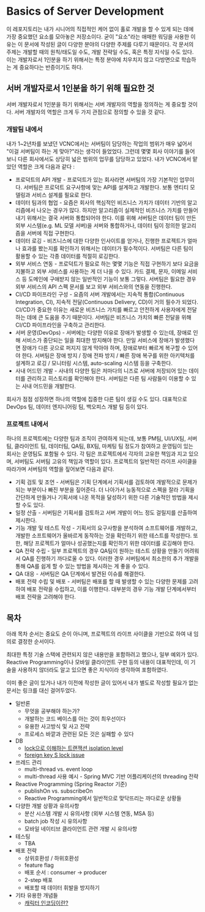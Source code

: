 # Basics of Server Development

이 레포지토리는 내가 시니어의 직접적인 케어 없이 홀로 개발을 할 수 있게 되는 데에 가장 중요했던 요소를 모아놓은 저장소이다. 굳이 "요소"라는 애매한 워딩을 사용한 이유는 이 문서에 작성된 글이 다양한 분야의 다양한 주제를 다루기 때문이다. 각 문서의 주제는 개발할 때의 원칙/태도일 수도, 개발 전략일 수도, 혹은 특정 지식일 수도 있다. 이는 개발자로서 1인분을 하기 위해서는 특정 분야에 치우치지 않고 다방면으로 학습하는 게 중요하다는 반증이기도 하다.

## 서버 개발자로서 1인분을 하기 위해 필요한 것

서버 개발자로서 1인분을 하기 위해서는 서버 개발자의 역할을 정의하는 게 중요할 것이다. 서버 개발자의 역할은 크게 두 가지 관점으로 정의할 수 있을 것 같다.

### 개발팀 내에서

내가 1~2년차를 보냈던 VCNC에서는 서버팀이 담당하는 작업의 범위가 매우 넓어서 "이걸 서버팀이 하는 게 맞아?"라는 생각이 들었었다. 그런데 몇몇 회사 이야기를 들어보니 다른 회사에서도 상당히 넓은 범위의 업무를 담당하고 있었다. 내가 VCNC에서 맡았던 역할은 크게 다음과 같다 :

* 프로덕트의 API 개발 - 프로덕트가 있는 회사라면 서버팀의 가장 기본적인 업무이다. 서버팀은 프로덕트 요구사항에 맞는 API를 설계하고 개발한다. 보통 엔티티 모델링과 서비스 설계를 필요로 한다.
* 데이터 팀과의 협업 - 요즘은 회사의 핵심적인 비즈니스 가치가 데이터 기반의 알고리즘에서 나오는 경우가 많다. 하지만 알고리즘이 실제적인 비즈니스 가치를 만들어내기 위해서는 결국 서버와 통합되어야 한다. 이를 위해 서버팀은 데이터 팀이 만든 외부 시스템(e.g. ML 모델 서버)을 서버와 통합하거나, 데이터 팀이 정의한 알고리즘을 서버에 직접 구현한다.
* 데이터 로깅 - 비즈니스에 대한 다양한 인사이트를 얻거나, 진행한 프로젝트가 얼마나 효과를 봤는지를 확인하기 위해서는 데이터가 필수적이다. 서버팀은 다른 팀이 활용할 수 있는 각종 데이터를 적절히 로깅한다.
* 외부 서비스 연동 - 프로덕트가 필요로 하는 몇몇 기능은 직접 구현하기 보다 요금을 지불하고 외부 서비스를 사용하는 게 더 나을 수 있다. 카드 결제, 문자, 이메일 서비스 등 도메인에 구애받지 않는 일반적인 기능이 보통 그렇다. 서버팀은 필요한 경우 외부 서비스의 API 스펙 문서를 보고 외부 서비스와의 연동을 진행한다.
* CI/CD 파이프라인 구성 - 요즘의 서버 개발에서는 지속적 통합(Continuous Integration, CI), 지속적 전달(Continuous Delivery, CD)이 거의 필수가 되었다. CI/CD가 중요한 이유는 새로운 비즈니스 가치를 빠르고 안전하게 사용자에게 전달하는 데에 큰 도움을 주기 때문이다. 서버팀은 비즈니스 가치의 빠른 전달을 위해 CI/CD 파이프라인을 구축하고 관리한다.
* 서버 운영(DevOps) - 서버에는 다양한 이유로 장애가 발생할 수 있는데, 장애로 인해 서비스가 중단되는 일을 최대한 방지해야 한다. 만일 서비스에 장애가 발생했다면 장애가 다른 곳으로 퍼지지 않게 막아야 하며, 장애로부터 빠르게 복구할 수 있어야 한다. 서버팀은 장애 방지 / 장애 전파 방지 / 빠른 장애 복구를 위한 아키텍처를 설계하고 로깅 / 모니터링 시스템, auto-scaling 시스템 등을 구축한다.
* 사내 어드민 개발 - 사내의 다양한 팀은 저마다의 니즈로 서버에 저장되어 있는 데이터를 관리하고 히스토리를 확인해야 한다. 서버팀은 다른 팀 사람들이 이용할 수 있는 사내 어드민을 개발한다.

회사가 점점 성장하면 하나의 역할에 집중한 다른 팀이 생길 수도 있다. 대표적으로 DevOps 팀, 데이터 엔지니어링 팀, 백오피스 개발 팀 등이 있다.

### 프로젝트 내에서

하나의 프로젝트에는 다양한 팀과 조직이 관여하게 되는데, 보통 PM팀, UI/UX팀, 서버팀, 클라이언트 팀, 데이터팀, QA팀, BX팀, 마케팅 팀 정도가 참여하고 운영팀이 있는 회사는 운영팀도 포함될 수 있다. 각 팀은 프로젝트에서 각자의 고유한 책임과 지고 있으며, 서버팀도 서버팀 고유의 책임과 역할이 있다. 프로젝트의 일반적인 라이프 사이클을 따라가며 서버팀의 역할을 짚어보면 다음과 같다.

- 기획 검토 및 조언 - 서버팀은 기획 단계에서 기획서를 검토하여 개발적으로 문제가 되는 부분이나 빠진 부분을 짚어준다. 더 나아가서 능동적으로 스펙을 잘라 기획을 간단하게 만들거나 기획서에 나온 목적을 달성하기 위한 다른 기술적인 방법을 제시할 수도 있다.
- 일정 산출 - 서버팀은 기획서를 검토하고 서버 개발이 어느 정도 걸릴지를 산출하여 제시한다.
- 기능 개발 및 테스트 작성 - 기획서의 요구사항을 분석하여 소프트웨어를 개발하고, 개발한 소프트웨어가 올바르게 동작하는 것을 확인하기 위한 테스트를 작성한다. 또한, 해당 프로젝트가 얼마나 성공했는지를 확인하기 위한 데이터를 로깅해야 한다.
- QA 전략 수립 - 일부 프로젝트의 경우 QA팀이 원하는 테스트 상황을 만들기 어려워서 QA를 진행하기 까다로울 수 있다. 이러한 경우 서버팀에서 최소한의 추가 개발을 통해 QA를 쉽게 할 수 있는 방법을 제시하는 게 좋을 수 있다.
- QA 대응 - 서버팀은 QA 단계에서 발견된 이슈를 해결한다.
- 배포 전략 수립 및 배포 - 서버팀은 배포를 할 때 발생할 수 있는 다양한 문제를 고려하여 배포 전략을 수립하고, 이를 이행한다. 대부분의 경우 기능 개발 단계에서부터 배포 전략을 고려해야 한다.

## 목차

아래 목차 순서는 중요도 순이 아니며, 프로젝트의 라이프 사이클을 기반으로 하여 내 임의로 결정한 순서이다.

최대한 특정 기술 스택에 관련되지 않은 내용만을 포함하려고 했으나, 일부 예외가 있다. Reactive Programming이나 모바일 클라이언트 구현 등의 내용이 대표적인데, 이 기술을 사용하지 않더라도 알고 있으면 좋은 지식이라 생각하여 포함하였다.

이미 좋은 글이 있거나 내가 이전에 작성한 글이 있어서 내가 별도로 작성할 필요가 없는 문서는 링크를 대신 걸어두었다.

* 일반론
  * 무엇을 공부해야 하는가?
  * 개발하는 코드 베이스를 아는 것이 최우선이다
  * 유용한 사고방식 및 사고 전략
  * 프로세스 바깥과 관련된 모든 것은 실패할 수 있다
* DB
  * [lock으로 이해하는 트랜잭션 isolation level](https://suhwan.dev/2019/06/09/transaction-isolation-level-and-lock/)
  * [foreign key S lock issue](http://www.chriscalender.com/advanced-innodb-deadlock-troubleshooting-what-show-innodb-status-doesnt-tell-you-and-what-diagnostics-you-should-be-looking-at/)
* 쓰레드 관리
  * multi-thread vs. event loop
  * multi-thread 사용 예시 - Spring MVC 기반 어플리케이션의 threading 전략
* Reactive Programming (Spring Reactor 기준)
  * publishOn vs. subscribeOn
  * Reactive Programming에서 일반적으로 맞닥뜨리는 까다로운 상황들
* 다양한 개발 상황과 유의사항
  * 분산 시스템 개발 시 유의사항 (외부 시스템 연동, MSA 등)
  * batch job 작성 시 유의사항
  * 모바일 네이티브 클라이언트 관련 개발 시 유의사항
* 테스팅 
  * TBA
* 배포 전략
  * 상위호환성 / 하위호환성
  * feature flag
  * 배포 순서 : consumer -> producer
  * 2-step 배포
  * 배포할 때 데이터 휘발을 방지하기
* 기타 유용한 개념들
  * [캐릭터 인코딩이란?](https://www.joelonsoftware.com/2003/10/08/the-absolute-minimum-every-software-developer-absolutely-positively-must-know-about-unicode-and-character-sets-no-excuses/)
